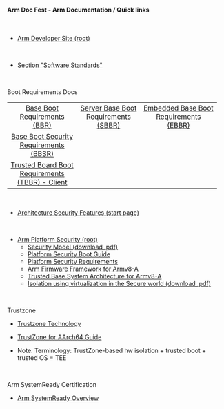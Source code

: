 #### Arm Doc Fest - Arm Documentation / Quick links

</br>

- [Arm Developer Site (root)](https://developer.arm.com/)

</br>

- [Section "Software Standards"](https://developer.arm.com/architectures/system-architectures/software-standards)

</br>

Boot Requirements Docs

| |||
|:--:|:--:|:--:|
|[Base Boot</br>Requirements</br>(BBR)](https://developer.arm.com/documentation/den0044/latest)|[Server Base Boot</br>Requirements</br>(SBBR)](https://developer.arm.com/documentation/den0044/e/?lang=en)|[Embedded Base Boot</br>Requirements</br>(EBBR)](https://developer.arm.com/architectures/platform-design/embedded-systems)|
|[Base Boot Security</br>Requirements</br>(BBSR)](https://developer.arm.com/documentation/den0107/latest)|||
|[Trusted Board Boot</br>Requirements</br>(TBBR) - Client](https://developer.arm.com/documentation/den0006/d/?lang=en)|||

</br>

- [Architecture Security Features (start page)](https://developer.arm.com/architectures/architecture-security-features)

</br>

- [Arm Platform Security (root)](https://developer.arm.com/architectures/architecture-security-features/platform-security)
    - [Security Model (download .pdf)](https://developer.arm.com/-/media/Files/pdf/PlatformSecurityArchitecture/Architect/DEN0079_PSA_SM_ALPHA-03_RC01.pdf?revision=2c567adf-c6e3-432b-90f7-b0f5358c43ec&la=en&hash=E9FA82FE5A0156E32190F739BB5F8FDD64C19C79)
    - [Platform Security Boot Guide](https://developer.arm.com/documentation/den0072/latest/)
    - [Platform Security Requirements](https://developer.arm.com/documentation/den0106/latest/)
    - [Arm Firmware Framework for Armv8-A](https://developer.arm.com/documentation/den0077/latest)
    - [Trusted Base System Architecture for Armv8-A](https://developer.arm.com/documentation/den0021/latest/)
    - [Isolation using virtualization in the Secure world (download .pdf)](https://developer.arm.com/-/media/Files/pdf/Isolation_using_virtualization_in_the_Secure_World_Whitepaper.pdf?revision=23668ea4-3b8b-4095-b03e-7356fa6b1e69&la=en&hash=534D1D04207478F1CDE71CF7D56DEDFF4030E8E0)

</br>


Trustzone

- [Trustzone Technology](https://developer.arm.com/ip-products/security-ip/trustzone)
- [TrustZone for AArch64 Guide](https://developer.arm.com/documentation/102418/0100)

- Note. Terminology: TrustZone-based hw isolation + trusted boot + trusted OS = TEE


</br>

Arm SystemReady Certification

- [Arm SystemReady Overview](https://developer.arm.com/architectures/system-architectures/arm-systemready)

